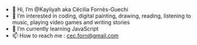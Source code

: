 - 👋 Hi, I’m @Kayliyah aka Cécilia Fornès-Guechi
- 👀 I’m interested in coding, digital painting, drawing, reading, listening to music, playing video games and writing stories
- 🌱 I’m currently learning JavaScript
- 📫 How to reach me : cec.forn@gmail.com

<!---
Kayliyah/Kayliyah is a ✨ special ✨ repository because its `README.md` (this file) appears on your GitHub profile.
You can click the Preview link to take a look at your changes.
--->
